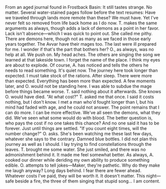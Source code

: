 From an aged journal found in Frostback Basin:
It still tastes strange. No matter.
Several water-stained pages follow before the text resumes:
Have we traveled through lands more remote than these? We must have. Yet I've never felt so removed from life back home as I do now.
T. makes the same arguments as always, though adds a lack of demons as a point in her favor. Lack isn't absence—which I was quick to point out. She called me pithy. There are demons here, though not as many as we faced in those early years together. The Avvar have their mages too. The last were ill prepared for me. I wonder if that's the part that bothers her?
O., as always, was no help at all.
We push on. My head aches. The others are singing the song we learned at that lakeside town. I forget the name of the place. I think my eyes are about to explode. Of course, A. has noticed and tells the others he needs to read something. It's quiet now. The journey here took longer than expected. I must take stock of the rations. After sleep.
There were more than expected. Everything has been more than expected. A few moments later, and O. would not be standing here. I was able to subdue the mage before things became worse. T. said nothing about it afterwards. She knows O. would have died.
"At what cost?" T. asked me that once. I said it costs nothing, but I don't know. I met a man who'd fought longer than I, but his mind had faded with age, and he could not answer. The point remains that I can do more. I can be more effective. We've all seen the demons, what they did. We've seen what some would do with blood. The better question is, who pays the cost if no one takes this chance?
And no one said it has to be forever. Just until things are settled.
"If you count eight times, will the number change?" O. asks. She's been watching me these last few days, whatever she says to the contrary. Damned blue bottles. I did not plan this journey as well as I should.
I lay trying to find constellations through the leaves. T. brought me some water. She just smiled, and there was no admonishment behind it. It made me feel somewhat better. As always, A. cooked our dinner while deriding my own ability to produce something edible. O. attempts to tell jokes—Maker, they're pathetic. Why do they make me laugh anyway?
Long days behind. I fear there are fewer ahead. Whatever costs I've paid, they will be worth it. It doesn't matter. This night—safe beside a fire, the three of them singing that stupid song... I am content.